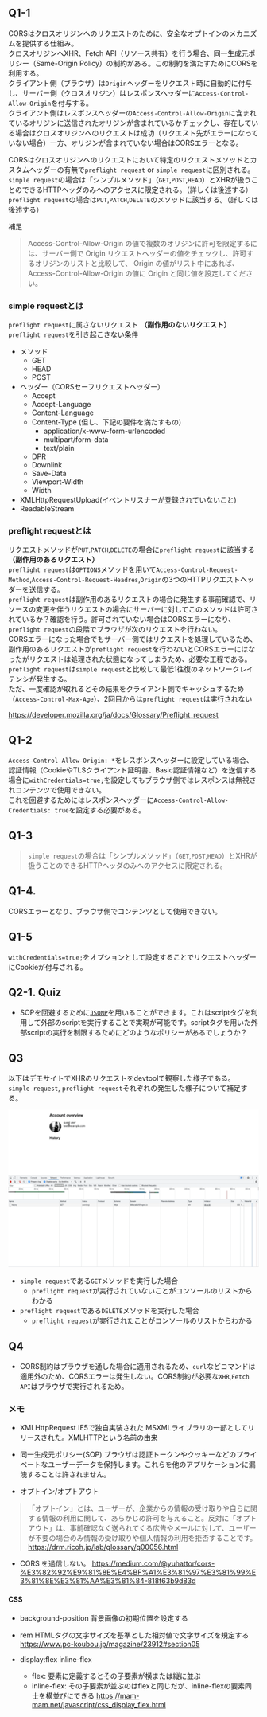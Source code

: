 ## Q1-1
CORSはクロスオリジンへのリクエストのために、安全なオプトインのメカニズムを提供する仕組み。  
クロスオリジンへXHR、Fetch API（リソース共有）を行う場合、同一生成元ポリシー（Same-Origin Policy）の制約がある。この制約を満たすためにCORSを利用する。  
クライアント側（ブラウザ）は`Origin`ヘッダーをリクエスト時に自動的に付与し、サーバー側（クロスオリジン）はレスポンスヘッダーに`Access-Control-Allow-Origin`を付与する。  
クライアント側はレスポンスヘッダーの`Access-Control-Allow-Origin`に含まれているオリジンに送信されたオリジンが含まれているかチェックし、存在している場合はクロスオリジンへのリクエストは成功（リクエスト先がエラーになっていない場合）一方、オリジンが含まれていない場合はCORSエラーとなる。  

CORSはクロスオリジンへのリクエストにおいて特定のリクエストメソッドとカスタムヘッダーの有無で`preflight request` or `simple request`に区別される。  
`simple request`の場合は「シンプルメソッド」（`GET`,`POST`,`HEAD`）とXHRが扱うことのできるHTTPヘッダのみへのアクセスに限定される。（詳しくは後述する）  
`preflight request`の場合は`PUT`,`PATCH`,`DELETE`のメソッドに該当する。（詳しくは後述する）  

補足  
>Access-Control-Allow-Origin の値で複数のオリジンに許可を限定するには、サーバー側で Origin リクエストヘッダーの値をチェックし、許可するオリジンのリストと比較して、 Origin の値がリスト中にあれば、 Access-Control-Allow-Origin の値に Origin と同じ値を設定してください。
### simple requestとは
`preflight request`に属さないリクエスト **（副作用のないリクエスト）**  
`preflight request`を引き起こさない条件
- メソッド
    - GET
    - HEAD
    - POST
- ヘッダー（CORSセーフリクエストヘッダー）
    - Accept
    - Accept-Language
    - Content-Language
    - Content-Type (但し、下記の要件を満たすもの)
        - application/x-www-form-urlencoded
        - multipart/form-data
        - text/plain
    - DPR
    - Downlink
    - Save-Data
    - Viewport-Width
    - Width
- XMLHttpRequestUpload(イベントリスナーが登録されていないこと)
- ReadableStream

### preflight requestとは

リクエストメソッドが`PUT`,`PATCH`,`DELETE`の場合に`preflight request`に該当する **（副作用のあるリクエスト）**  
`preflight request`は`OPTIONS`メソッドを用いて`Access-Control-Request-Method`,`Access-Control-Request-Headres`,`Origin`の3つのHTTPリクエストヘッダーを送信する。  
`preflight request`は副作用のあるリクエストの場合に発生する事前確認で、リソースの変更を伴うリクエストの場合にサーバーに対してこのメソッドは許可されているか？確認を行う。許可されていない場合はCORSエラーになり、`preflight request`の段階でブラウザが次のリクエストを行わない。  
CORSエラーになった場合でもサーバー側ではリクエストを処理しているため、副作用のあるリクエストが`preflight request`を行わないとCORSエラーにはなったがリクエストは処理された状態になってしまうため、必要な工程である。  
`preflight request`は`simple request`と比較して最低1往復のネットワークレイテンシが発生する。  
ただ、一度確認が取れるとその結果をクライアント側でキャッシュするため（`Access-Control-Max-Age`）、2回目からは`preflight request`は実行されない

https://developer.mozilla.org/ja/docs/Glossary/Preflight_request

## Q1-2
`Access-Control-Allow-Origin: *`をレスポンスヘッダーに設定している場合、認証情報（CookieやTLSクライアント証明書、Basic認証情報など）を送信する場合に`withCredentials=true;`を設定してもブラウザ側ではレスポンスは無視されコンテンツで使用できない。  
これを回避するためにはレスポンスヘッダーに`Access-Control-Allow-Credentials: true`を設定する必要がある。

## Q1-3
>`simple request`の場合は「シンプルメソッド」（`GET`,`POST`,`HEAD`）とXHRが扱うことのできるHTTPヘッダのみへのアクセスに限定される。
## Q1-4.
CORSエラーとなり、ブラウザ側でコンテンツとして使用できない。

## Q1-5
`withCredentials=true;`をオプションとして設定することでリクエストヘッダーにCookieが付与される。

## Q2-1. Quiz
- SOPを回避するために[`JSONP`](https://www.tohoho-web.com/ex/jsonp.html)を用いることができます。これはscriptタグを利用して外部のscriptを実行することで実現が可能です。scriptタグを用いた外部scriptの実行を制限するためにどのようなポリシーがあるでしょうか？

## Q3
以下はデモサイトでXHRのリクエストをdevtoolで観察した様子である。  
`simple request`, `preflight request`それぞれの発生した様子について補足する。

![](myapp/demo.gif)

- `simple request`である`GET`メソッドを実行した場合
    - `preflight request`が実行されていないことがコンソールのリストからわかる
- `preflight request`である`DELETE`メソッドを実行した場合
    - `preflight request`が実行されたことがコンソールのリストからわかる


## Q4
- CORS制約はブラウザを通した場合に適用されるため、`curl`などコマンドは適用外のため、CORSエラーは発生しない。CORS制約が必要な`XHR`,`Fetch API`はブラウザで実行されるため。


### メモ
- XMLHttpRequest
IE5で独自実装された
MSXMLライブラリの一部としてリリースされた。XMLHTTPという名前の由来

- 同一生成元ポリシー(SOP)
ブラウザは認証トークンやクッキーなどのプライベートなユーザーデータを保持します。これらを他のアプリケーションに漏洩することは許されません。

- オプトイン/オプトアウト
>「オプトイン」とは、ユーザーが、企業からの情報の受け取りや自らに関する情報の利用に関して、あらかじめ許可を与えること。反対に「オプトアウト」は、事前確認なく送られてくる広告やメールに対して、ユーザーが不要の場合のみ情報の受け取りや個人情報の利用を拒否することです。
https://drm.ricoh.jp/lab/glossary/g00056.html

- CORS を過信しない。
https://medium.com/@yuhattor/cors-%E3%82%92%E9%81%8E%E4%BF%A1%E3%81%97%E3%81%99%E3%81%8E%E3%81%AA%E3%81%84-818f63b9d83d

#### CSS
- background-position
背景画像の初期位置を設定する

- rem
HTMLタグの文字サイズを基準とした相対値で文字サイズを規定する
https://www.pc-koubou.jp/magazine/23912#section05

- display:flex inline-flex
    - flex: 要素に定義するとその子要素が横または縦に並ぶ
    - inline-flex: その子要素が並ぶのはflexと同じだが、inline-flexの要素同士を横並びにできる
https://mam-mam.net/javascript/css_display_flex.html